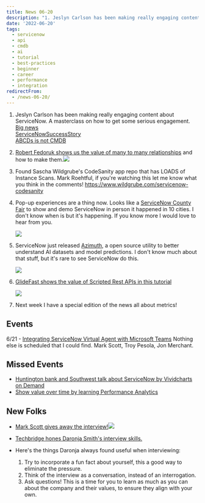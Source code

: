 ```yaml
---
title: News 06-20
description: "1. Jeslyn Carlson has been making really engaging content about ServiceNow.  A masterclass on how to get some serious engagement.\\\r\n   Big news\\\r\n   ServiceN..."
date: '2022-06-20'
tags:
  - servicenow
  - api
  - cmdb
  - ai
  - tutorial
  - best-practices
  - beginner
  - career
  - performance
  - integration
redirectFrom:
  - /news-06-20/
---
```


1. Jeslyn Carlson has been making really engaging content about ServiceNow.  A masterclass on how to get some serious engagement.\
   [Big news](https://www.linkedin.com/posts/jeslyncarlson_newposition-lebronjames-servicenow-activity-6940777128103723008-txEz?utm_source=linkedin_share&utm_medium=member_desktop_web)\
   [ServiceNowSuccessStory](https://www.linkedin.com/feed/update/urn:li:activity:6942499120376930304/)\
   [ABCDs is not CMDB](https://www.linkedin.com/feed/update/urn:li:activity:6839287206633332736/)
2. [Robert Fedoruk shows us the value of many to many relationships](https://www.youtube.com/watch?v=yJttdDa-9xU) and how to make them.![](/assets/images/rfedoruk-toolbox-m2m.jpg)
3. Found Sascha Wildgrube's CodeSanity app repo that has LOADS of Instance Scans.  Mark Roehtful, if you're watching this let me know what you think in the comments! https://www.wildgrube.com/servicenow-codesanity
4. Pop-up experiences are a thing now.  Looks like a [ServiceNow County Fair](<1. https://360magazine.com/2022/06/15/servicenow-innovation-park-experience/>) to show and demo ServiceNow in person it happened in 10 cities.  I don't know when is but it's happening.  If you know more I would love to hear from you.  

   ![](/assets/images/sn-county-fair.webp)
5. ServiceNow just released [Azimuth](https://servicenow.github.io/azimuth/main/), a open source utility to better understand AI datasets and model predictions.  I don't know much about that stuff, but it's rare to see ServiceNow do this.

   ![](/assets/images/azimuth.jpg)
6. [GlideFast shows the value of Scripted Rest APIs in this tutorial](https://www.youtube.com/watch?v=_GeQXYBpAEU)

   ![](/assets/images/gf-scrapi.jpg)
7. Next week I have a special edition of the news all about metrics!

## Events

6/21 - [Integrating ServiceNow Virtual Agent with Microsoft Teams](https://info.servicenow.com/LiveOnServiceNow-ITSM)
Nothing else is scheduled that I could find.
Mark Scott, Troy Pesola, Jon Merchant.

## Missed Events

* [Huntington bank and Southwest talk about ServiceNow by Vividcharts on Demand](https://www.linkedin.com/video/event/urn:li:ugcPost:6937818151225110528/)
* [Show value over time by learning Performance Analytics](https://www.youtube.com/watch?v=KpLWd44uOR8)

## New Folks

<!--StartFragment-->

* [Mark Scott gives away the interview!](https://www.linkedin.com/feed/update/urn:li:activity:6943249192077180928/)![](/assets/images/mark-scott-interview-pdf.png)
* [Techbridge hones Daronja Smith's interview skills.](https://www.linkedin.com/posts/daronjasmith_interview-servicenow-tips-activity-6943533921603112960-kh6i?utm_source=linkedin_share&utm_medium=member_desktop_web)
* Here's the things Daronja always found useful when interviewing:

  1. Try to incorporate a fun fact about yourself, this a good way to eliminate the pressure.
  2. Think of the interview as a conversation, instead of an interrogation.
  3. Ask questions! This is a time for you to learn as much as you can about the company and their values, to ensure they align with your own.

<!--EndFragment-->